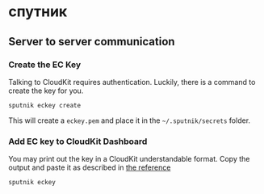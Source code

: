 # спутник

## Server to server communication

### Create the EC Key

Talking to CloudKit requires authentication. Luckily, there is a command to create the key for you.

`sputnik eckey create`

This will create a `eckey.pem` and place it in the `~/.sputnik/secrets` folder.

### Add EC key to CloudKit Dashboard

You may print out the key in a CloudKit understandable format. Copy the output and paste it as described in [the reference](https://developer.apple.com/library/content/documentation/DataManagement/Conceptual/CloutKitWebServicesReference/SettingUpWebServices/SettingUpWebServices.html#//apple_ref/doc/uid/TP40015240-CH24-SW8)

`sputnik eckey`
